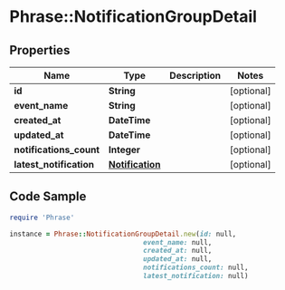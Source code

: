 # Phrase::NotificationGroupDetail

## Properties

Name | Type | Description | Notes
------------ | ------------- | ------------- | -------------
**id** | **String** |  | [optional] 
**event_name** | **String** |  | [optional] 
**created_at** | **DateTime** |  | [optional] 
**updated_at** | **DateTime** |  | [optional] 
**notifications_count** | **Integer** |  | [optional] 
**latest_notification** | [**Notification**](Notification.md) |  | [optional] 

## Code Sample

```ruby
require 'Phrase'

instance = Phrase::NotificationGroupDetail.new(id: null,
                                 event_name: null,
                                 created_at: null,
                                 updated_at: null,
                                 notifications_count: null,
                                 latest_notification: null)
```



